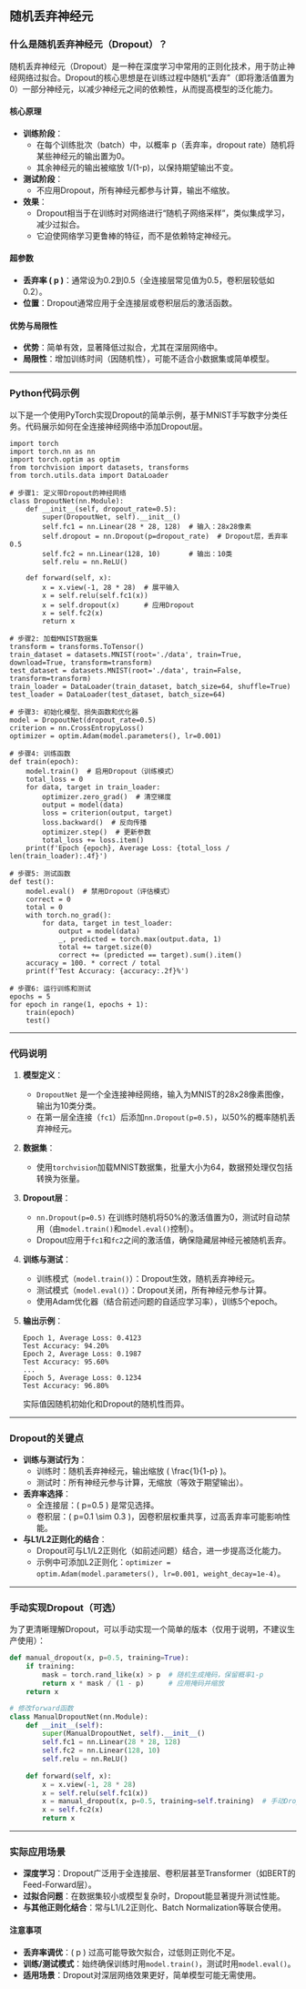 ## 随机丢弃神经元
### 什么是随机丢弃神经元（Dropout）？

随机丢弃神经元（Dropout）是一种在深度学习中常用的正则化技术，用于防止神经网络过拟合。Dropout的核心思想是在训练过程中随机“丢弃”（即将激活值置为0）一部分神经元，以减少神经元之间的依赖性，从而提高模型的泛化能力。

#### 核心原理
- **训练阶段**：
  - 在每个训练批次（batch）中，以概率 p（丢弃率，dropout rate）随机将某些神经元的输出置为0。
  - 其余神经元的输出被缩放 1/(1-p)，以保持期望输出不变。
- **测试阶段**：
  - 不应用Dropout，所有神经元都参与计算，输出不缩放。
- **效果**：
  - Dropout相当于在训练时对网络进行“随机子网络采样”，类似集成学习，减少过拟合。
  - 它迫使网络学习更鲁棒的特征，而不是依赖特定神经元。

#### 超参数
- **丢弃率 \( p \)**：通常设为0.2到0.5（全连接层常见值为0.5，卷积层较低如0.2）。
- **位置**：Dropout通常应用于全连接层或卷积层后的激活函数。

#### 优势与局限性
- **优势**：简单有效，显著降低过拟合，尤其在深层网络中。
- **局限性**：增加训练时间（因随机性），可能不适合小数据集或简单模型。

---

### Python代码示例

以下是一个使用PyTorch实现Dropout的简单示例，基于MNIST手写数字分类任务。代码展示如何在全连接神经网络中添加Dropout层。

```
import torch
import torch.nn as nn
import torch.optim as optim
from torchvision import datasets, transforms
from torch.utils.data import DataLoader

# 步骤1: 定义带Dropout的神经网络
class DropoutNet(nn.Module):
    def __init__(self, dropout_rate=0.5):
        super(DropoutNet, self).__init__()
        self.fc1 = nn.Linear(28 * 28, 128)  # 输入：28x28像素
        self.dropout = nn.Dropout(p=dropout_rate)  # Dropout层，丢弃率0.5
        self.fc2 = nn.Linear(128, 10)       # 输出：10类
        self.relu = nn.ReLU()
    
    def forward(self, x):
        x = x.view(-1, 28 * 28)  # 展平输入
        x = self.relu(self.fc1(x))
        x = self.dropout(x)      # 应用Dropout
        x = self.fc2(x)
        return x

# 步骤2: 加载MNIST数据集
transform = transforms.ToTensor()
train_dataset = datasets.MNIST(root='./data', train=True, download=True, transform=transform)
test_dataset = datasets.MNIST(root='./data', train=False, transform=transform)
train_loader = DataLoader(train_dataset, batch_size=64, shuffle=True)
test_loader = DataLoader(test_dataset, batch_size=64)

# 步骤3: 初始化模型、损失函数和优化器
model = DropoutNet(dropout_rate=0.5)
criterion = nn.CrossEntropyLoss()
optimizer = optim.Adam(model.parameters(), lr=0.001)

# 步骤4: 训练函数
def train(epoch):
    model.train()  # 启用Dropout（训练模式）
    total_loss = 0
    for data, target in train_loader:
        optimizer.zero_grad()  # 清空梯度
        output = model(data)
        loss = criterion(output, target)
        loss.backward()  # 反向传播
        optimizer.step()  # 更新参数
        total_loss += loss.item()
    print(f'Epoch {epoch}, Average Loss: {total_loss / len(train_loader):.4f}')

# 步骤5: 测试函数
def test():
    model.eval()  # 禁用Dropout（评估模式）
    correct = 0
    total = 0
    with torch.no_grad():
        for data, target in test_loader:
            output = model(data)
            _, predicted = torch.max(output.data, 1)
            total += target.size(0)
            correct += (predicted == target).sum().item()
    accuracy = 100. * correct / total
    print(f'Test Accuracy: {accuracy:.2f}%')

# 步骤6: 运行训练和测试
epochs = 5
for epoch in range(1, epochs + 1):
    train(epoch)
    test()
```

---

### 代码说明

1. **模型定义**：
   - `DropoutNet` 是一个全连接神经网络，输入为MNIST的28x28像素图像，输出为10类分类。
   - 在第一层全连接（`fc1`）后添加`nn.Dropout(p=0.5)`，以50%的概率随机丢弃神经元。

2. **数据集**：
   - 使用`torchvision`加载MNIST数据集，批量大小为64，数据预处理仅包括转换为张量。

3. **Dropout层**：
   - `nn.Dropout(p=0.5)` 在训练时随机将50%的激活值置为0，测试时自动禁用（由`model.train()`和`model.eval()`控制）。
   - Dropout应用于`fc1`和`fc2`之间的激活值，确保隐藏层神经元被随机丢弃。

4. **训练与测试**：
   - 训练模式（`model.train()`）：Dropout生效，随机丢弃神经元。
   - 测试模式（`model.eval()`）：Dropout关闭，所有神经元参与计算。
   - 使用Adam优化器（结合前述问题的自适应学习率），训练5个epoch。

5. **输出示例**：
   ```
   Epoch 1, Average Loss: 0.4123
   Test Accuracy: 94.20%
   Epoch 2, Average Loss: 0.1987
   Test Accuracy: 95.60%
   ...
   Epoch 5, Average Loss: 0.1234
   Test Accuracy: 96.80%
   ```
   实际值因随机初始化和Dropout的随机性而异。

---

### Dropout的关键点
- **训练与测试行为**：
  - 训练时：随机丢弃神经元，输出缩放 \( \frac{1}{1-p} \)。
  - 测试时：所有神经元参与计算，无缩放（等效于期望输出）。
- **丢弃率选择**：
  - 全连接层：\( p=0.5 \) 是常见选择。
  - 卷积层：\( p=0.1 \sim 0.3 \)，因卷积层权重共享，过高丢弃率可能影响性能。
- **与L1/L2正则化的结合**：
  - Dropout可与L1/L2正则化（如前述问题）结合，进一步提高泛化能力。
  - 示例中可添加L2正则化：`optimizer = optim.Adam(model.parameters(), lr=0.001, weight_decay=1e-4)`。

---

### 手动实现Dropout（可选）
为了更清晰理解Dropout，可以手动实现一个简单的版本（仅用于说明，不建议生产使用）：

```python
def manual_dropout(x, p=0.5, training=True):
    if training:
        mask = torch.rand_like(x) > p  # 随机生成掩码，保留概率1-p
        return x * mask / (1 - p)      # 应用掩码并缩放
    return x

# 修改forward函数
class ManualDropoutNet(nn.Module):
    def __init__(self):
        super(ManualDropoutNet, self).__init__()
        self.fc1 = nn.Linear(28 * 28, 128)
        self.fc2 = nn.Linear(128, 10)
        self.relu = nn.ReLU()
    
    def forward(self, x):
        x = x.view(-1, 28 * 28)
        x = self.relu(self.fc1(x))
        x = manual_dropout(x, p=0.5, training=self.training)  # 手动Dropout
        x = self.fc2(x)
        return x
```

---

### 实际应用场景
- **深度学习**：Dropout广泛用于全连接层、卷积层甚至Transformer（如BERT的Feed-Forward层）。
- **过拟合问题**：在数据集较小或模型复杂时，Dropout能显著提升测试性能。
- **与其他正则化结合**：常与L1/L2正则化、Batch Normalization等联合使用。

#### 注意事项
- **丢弃率调优**：\( p \) 过高可能导致欠拟合，过低则正则化不足。
- **训练/测试模式**：始终确保训练时用`model.train()`，测试时用`model.eval()`。
- **适用场景**：Dropout对深层网络效果更好，简单模型可能无需使用。
